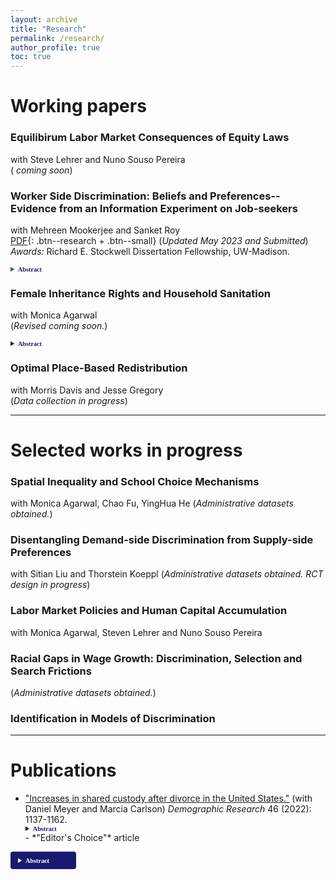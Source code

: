 ```yaml
---
layout: archive
title: "Research"
permalink: /research/
author_profile: true
toc: true
---
```

<!-- Jump to:
- [Working papers](#working-papers)
- [Selected works in progress](#selected-works-in-progress)
- [Publications](#publications) 
and <i class='fas fa-code' style='font-size:24px;color:black'></i> <i class='fab fa-github-square' style='font-size:24px;color:black'></i>
-->

# Working papers <a name="working-papers"></a>

### Equilibirum Labor Market Consequences of Equity Laws
with Steve Lehrer and Nuno Souso Pereira <br />
( <i class='fas fa-file-pdf' style='font-size:16px;color:darkred'></i>  *coming soon*)
### Worker Side Discrimination: Beliefs and Preferences--Evidence from an Information Experiment on Job-seekers
with Mehreen Mookerjee and Sanket Roy   
[<i class='fas fa-file-pdf' style='font-size:16px;color:darkred'></i> PDF](/papers/Alam_JMP_Oct21.pdf){: .btn--research + .btn--small}  (*Updated May 2023 and Submitted*) <br />
*Awards:* Richard E. Stockwell Dissertation Fellowship, UW-Madison. <br />
<details style="font-size:90%; font-family:Verdana; width =20%;">  <summary style="color:#2c627e; font-family:courier; font-size:90%; font-family:Verdana; width=80%;"><strong style="font-size:90%; color:midnightblue;">Abstract</strong></summary> Tight labor markets are associated with high costs of worker-turnover. In such settings, firms might put significant weight on whom workers want to work for, while deciding promotions. Should workers prefer not to work for female managers, it could lower the chances of females being promoted. Using an information experiment and a structural model, in this paper, we provide novel evidence on the distribution of workers' preferences on manager gender and their beliefs on managers' mentoring ability, which affects their job search and choice. In the absence of information on manager quality, workers are indifferent to manager gender. However, upon receiving information on manager mentorship ability, workers prefer to work for female managers---as exhibited by their willingness to forgo 1.3--2.2% of average annual wages. Hence, absent additional information on mentorship skill, workers on average believe that female managers' mentoring ability is worse than male managers', with the magnitude of this evaluation corresponding to a wage differential of 1.6% of average annual wages. These averages mask rich heterogeneity. We find that 60% of workers prefer to work for female managers, and in the absence of information on mentorship ability, 62% believe male managers to be better mentors. An ex-post survey directly eliciting worker beliefs corroborates this finding. We find policy-relevant heterogeneity by maternal education level, parental employment status and worker major. Our results imply, the distribution of worker preferences could be used to test for discriminatory practices by the firm. </details>

### Female Inheritance Rights and Household Sanitation
with Monica Agarwal <br />
(*Revised <i class='fas fa-file-pdf' style='font-size:24px;color:darkred'></i> coming soon.*)
<details style="font-size:90%; font-family:Verdana; width =20%;">  <summary style="color:midnightblue; font-family:courier; font-size:90%; font-family:Verdana; width=80%;"> <strong style="font-size:90%; color:midnightblue;">Abstract</strong> </summary>  Health hazards due to open defecation are most prominent in India. Females benefit from toilets in households more than males. In this paper we estimate the impact of increased inheritance rights of females on the presence of a toilet in the household. Daughters being usually married away to the household of the groom, available household level nationally representative data do not have all original (natal) household characteristics – which determines treatment eligibility. Under generic assumptions, we show that when the treatment is partially observed to the researcher, we can derive a lower bound on the average treatment effect in a difference in differences framework. We estimate that the policy increased the probability of the presence of a toilet in the household a woman is married into, by at least 4.3% points. We uncover conditional treatment effects by the age of the daughter at the time of policy implementation and find it to be the largest for the group of females who were the youngest at the time of policy implementation.  </details>

### Optimal Place-Based Redistribution
with Morris Davis and Jesse Gregory <br />
(*Data collection in progress*)

---

# Selected works in progress <a name="selected-works-in-progress"></a>
<!-- a comment -->
### Spatial Inequality and School Choice Mechanisms
with Monica Agarwal, Chao Fu, YingHua He
(*Administrative datasets obtained.*)
### Disentangling Demand-side Discrimination from Supply-side Preferences 
with Sitian Liu and Thorstein Koeppl
(*Administrative datasets obtained. RCT design in progress*) 
### Labor Market Policies and Human Capital Accumulation 
with Monica Agarwal, Steven Lehrer and Nuno Souso Pereira 
### Racial Gaps in Wage Growth: Discrimination, Selection and Search Frictions
(*Administrative datasets obtained.*)
### Identification in Models of Discrimination

---

# Publications <a name="publications"></a>
- ["Increases in shared custody after divorce in the United States."](https://www.demographic-research.org/volumes/vol46/38/default.htm) (with Daniel Meyer and Marcia Carlson) *Demographic Research* 46 (2022): 1137-1162.
    <details style="font-size:90%; font-family:Verdana; width =20%;">  <summary style="color:midnightblue; font-family:courier; font-size:90%; font-family:Verdana; width=80%;"> <strong style="font-size:90%; color:midnightblue;">Abstract</strong> </summary>   This paper provides new evidence on the time trend in shared physical custody after divorce in the U.S., using eight waves of data from the Current Population Survey - Child Support Supplement. We find that the likelihood of shared custody more than doubled between divorces that occurred before 1985 and those in 2010-2014, from 12% to 28%. We show that non-Hispanic Whites and those who are more socioeconomically advantaged are more likely to have shared custody. Using more formal methods we show that the increase cannot be explained by changes in the characteristics of those divorcing; instead, we infer that this is the result of changing norms and policies that favor shared custody. Finally, this paper complements previous analyses using court record data from Wisconsin and shows that while the rate of shared custody in Wisconsin is higher than the national rate, a large increase over time has occurred in the nation as well as in Wisconsin. These changing patterns have important implications for children’s living arrangements and for the parental investments that children receive after their parents’ divorce  </details>
    - *"Editor's Choice"* article

<details style="font-size:90%; font-family:Verdana; width: 20%;">
  <summary style="color: white; background-color: midnightblue; padding: 8px 12px; border-radius: 4px; cursor: pointer; font-family: Verdana; font-size: 90%; width: 80%; border: none; text-align: left;">
    <strong style="font-size:90%;">Abstract</strong>
  </summary>
  Health hazards due to open defecation are most prominent in India... (rest of your content)
</details>

